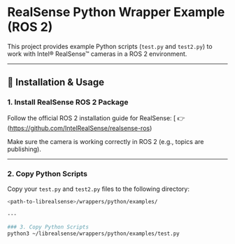 # RealSense Python Wrapper Example (ROS 2)

This project provides example Python scripts (`test.py` and `test2.py`) to work with Intel® RealSense™ cameras in a ROS 2 environment.

---

## 🔧 Installation & Usage

### 1. Install RealSense ROS 2 Package

Follow the official ROS 2 installation guide for RealSense:
[
👉(https://github.com/IntelRealSense/realsense-ros)

Make sure the camera is working correctly in ROS 2 (e.g., topics are publishing).

---

### 2. Copy Python Scripts

Copy your `test.py` and `test2.py` files to the following directory:

```bash
<path-to-librealsense>/wrappers/python/examples/

---

### 3. Copy Python Scripts
python3 ~/librealsense/wrappers/python/examples/test.py

